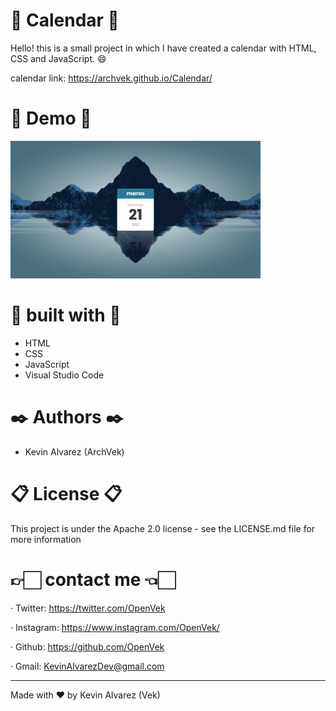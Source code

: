 # 📆 Calendar 📆

Hello! this is a small project in which I have created a calendar with HTML, CSS and JavaScript. 😄

calendar link: https://archvek.github.io/Calendar/

# 👀 Demo 👀

<img src="Images/Demo-Calendar.png" alt="Demo img" height="220px" width="400px" />

# 🧰 built with 🧰

* HTML
* CSS
* JavaScript
* Visual Studio Code

# ✒️ Authors ✒️

* Kevin Alvarez (ArchVek)

# 📋 License 📋

This project is under the Apache 2.0 license - see the LICENSE.md file for more information

# 👉🏻 contact me 👈🏻

· Twitter: https://twitter.com/OpenVek <br/>

· Instagram: https://www.instagram.com/OpenVek/ <br/>

· Github: https://github.com/OpenVek <br/>

· Gmail: KevinAlvarezDev@gmail.com <br/>

<hr>

Made with ❤️ by Kevin Alvarez (Vek)


